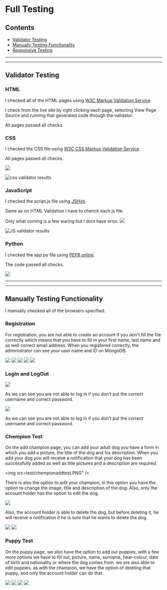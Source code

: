 # Full Testing
## Contents
+ [Validator Testing](#validator-testing)
+ [Manually Testing Functionality](#manually-testing-functionality)
+ [Responsive Testing](#responsive-testing)
---
---

## Validator Testing
### **HTML**

 I checked all of the HTML pages using [W3C Markup Validation Service](https://validator.w3.org/)

 I check from the live site by right clicking each page, selecting View Page Source and running that generated code through the validator.

 All pages passed all checks. 


### **CSS**

I checked the CSS file using [W3C CSS Markup Validation Service](https://jigsaw.w3.org/css-validator/)


All pages passed all checks. 

<img src="static/readme/csstest2.PNG" />

![css validator results](static/readme/csstest2.PNG)

### **JavaScript**

I checked the script.js file using [JSHint](https://jshint.com/).

Same as on HTML Validation I have to chenck each js file. 

Only what coming is a few waring but I dont have error. 
<img src="static/readme/JStest2.png" />

![JS validator results](static/readme/JStest2.png)

### **Python**
I checked the app.py file using [PEP8 online](http://pep8online.com/)

The code passed all checks.

<img src="static/readme/pytest.PNG" />


---
---

## Manually Testing Functionality

I manually checked all of the browsers specified.

### **Registration**

For registration, you are not able to create an account if you don't fill the file correctly which means that you have to fill in your first name, last name and as well correct email address. When you registered correctly, the administrator can see your user name and ID on MongoDB.

<img src="test/registertest.PNG" />

<img src="test/registertest2.PNG" />

<img src="test/registertest3.PNG" />

<img src="test/registertest4.png" />

<img src="test/reg5.PNG" />

### **LogIn and LogOut**

<img src="test/login.PNG" />

As we can see you are not able to log in if you don't put the correct username and correct password.

<img src="test/logouttest.PNG" />

As we can see you are not able to log in if you don't put the correct username and correct password.

### **Chempion Test**

On the add champion page, you can add your adult dog you have a form in which you add a picture, the title of the dog and his description. When you add your dog you will receive a notification that your dog has been successfully added as well as title pictures and a description are required.

<img src=test/chempionaddtest.PNG" />

There is also the option to edit your champion, in this option you have the option to change the image, title and description of the dog. Also, only the account holder has the option to edit the dog.

<img src="test/editch.PNG" />

Also, the account holder is able to delete the dog, but before deleting it, he will receive a notification if he is sure that he wants to delete the dog.

<img src="test/chedelete2.PNG" />

<img src="test/chedelete.PNG" />

### **Puppy Test**

On the puppy page, we also have the option to add our puppies, with a few more options we have to fill out, picture, name, surname, hear-colour, date of birth and nationality or where the dog comes from. we are also able to edit puppies. as with the champion, we have the option of deleting that puppy, and only the account holder can do that.

<img src="test/addpuppytest2.PNG" />

<img src="test/pupyed.PNG" />

<img src="test/puppydelet.PNG" />

<img src="test/puppydelet2.PNG" />






















